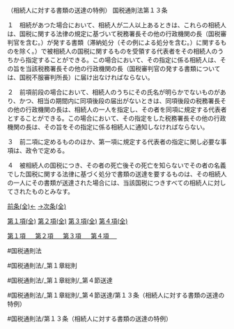 （相続人に対する書類の送達の特例）
国税通則法第１３条

１　相続があつた場合において、相続人が二人以上あるときは、これらの相続人は、国税に関する法律の規定に基づいて税務署長その他の行政機関の長（国税審判官を含む。）が発する書類（滞納処分（その例による処分を含む。）に関するものを除く。）で被相続人の国税に関するものを受領する代表者をその相続人のうちから指定することができる。この場合において、その指定に係る相続人は、その旨を当該税務署長その他の行政機関の長（国税審判官の発する書類については、国税不服審判所長）に届け出なければならない。

２　前項前段の場合において、相続人のうちにその氏名が明らかでないものがあり、かつ、相当の期間内に同項後段の届出がないときは、同項後段の税務署長その他の行政機関の長は、相続人の一人を指定し、その者を同項に規定する代表者とすることができる。この場合において、その指定をした税務署長その他の行政機関の長は、その旨をその指定に係る相続人に通知しなければならない。

３　前二項に定めるもののほか、第一項に規定する代表者の指定に関し必要な事項は、政令で定める。

４　被相続人の国税につき、その者の死亡後その死亡を知らないでその者の名義でした国税に関する法律に基づく処分で書類の送達を要するものは、その相続人の一人にその書類が送達された場合には、当該国税につきすべての相続人に対してされたものとみなす。

[前条(全)←](国税通則法＿＿＿＿＿第１２条_.md)    [→次条(全)](国税通則法＿＿＿＿＿第１４条_.md)

[第１項(全)](国税通則法＿＿＿＿＿第１３条第１項_.md)  [第２項(全)](国税通則法＿＿＿＿＿第１３条第２項_.md)  [第３項(全)](国税通則法＿＿＿＿＿第１３条第３項_.md)  [第４項(全)](国税通則法＿＿＿＿＿第１３条第４項_.md)  

[第１項 　 ](国税通則法＿＿＿＿＿第１３条第１項.md)  [第２項 　 ](国税通則法＿＿＿＿＿第１３条第２項.md)  [第３項 　 ](国税通則法＿＿＿＿＿第１３条第３項.md)  [第４項 　 ](国税通則法＿＿＿＿＿第１３条第４項.md)  

#国税通則法

#国税通則法/_第１章総則

#国税通則法/_第１章総則/_第４節送達

#国税通則法/_第１章総則/_第４節送達/第１３条（相続人に対する書類の送達の特例）

#国税通則法/第１３条（相続人に対する書類の送達の特例）

